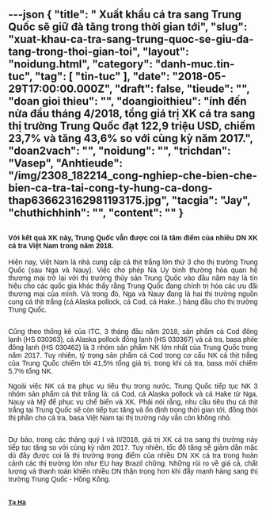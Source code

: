 ---json
{
    "title": " Xuất khẩu cá tra sang Trung Quốc sẽ giữ đà tăng trong thời gian tới",
    "slug": "xuat-khau-ca-tra-sang-trung-quoc-se-giu-da-tang-trong-thoi-gian-toi",
    "layout": "noidung.html",
    "category": "danh-muc.tin-tuc",
    "tag": [
        "tin-tuc"
    ],
    "date": "2018-05-29T17:00:00.000Z",
    "draft": false,
    "tieude": "",
    "doan gioi thieu": "",
    "doangioithieu": "ính đến nửa đầu tháng 4/2018, tổng giá trị XK cá tra sang thị trường Trung Quốc đạt 122,9 triệu USD, chiếm 23,7% và tăng 43,6% so với cùng kỳ năm 2017.",
    "doan2vach": "",
    "noidung": "",
    "trichdan": "Vasep",
    "Anhtieude": "/img/2308_182214_cong-nghiep-che-bien-che-bien-ca-tra-tai-cong-ty-hung-ca-dong-thap636623162981193175.jpg",
    "tacgia": "Jay",
    "chuthichhinh": "",
    "__content__": ""
}
---
<div style="text-align:start">
<h2 style="font-style:normal; text-align:justify"><span style="font-size:14px"><span style="color:#1b1b1b"><span style="font-family:Arial"><span style="background-color:#ffffff">Với kết quả XK n&agrave;y, Trung Quốc vẫn được coi l&agrave; t&acirc;m điểm của nhiều DN XK c&aacute; tra Việt Nam trong năm 2018.</span></span></span></span></h2>

<div style="text-align:justify">
<p style="text-align:justify"><span style="font-size:14px"><span style="color:#1b1b1b"><span style="font-family:Arial"><span style="background-color:#ffffff"><span style="font-family:Arial,sans-serif"><span style="color:#1b1b1b">Hiện nay, Việt Nam l&agrave; nh&agrave; cung cấp c&aacute; thịt trắng lớn thứ 3 cho thị trường Trung Quốc (sau Nga v&agrave; Nauy). Việc cho ph&eacute;p Na Uy b&igrave;nh thường h&oacute;a quan hệ thương mại trở lại với thị trường thủy sản Trung Quốc v&agrave;o đầu năm nay l&agrave; t&iacute;n hiệu cho c&aacute;c quốc gia kh&aacute;c thấy rằng Trung Quốc đang ch&iacute;nh trị h&oacute;a c&aacute;c ưu đ&atilde;i thương mại của m&igrave;nh. V&agrave; trong đ&oacute;, Nga v&agrave; Nauy đang l&agrave; hai thị trường nguồn cung c&aacute; thịt trắng (c&aacute; Alaska pollock, c&aacute; Cod, c&aacute; Hake..) h&agrave;ng đầu cho thị trường Trung Quốc.</span></span></span></span></span></span></p>

<p style="text-align:center"><span style="font-size:14px"><span style="color:#1b1b1b"><span style="font-family:Arial"><span style="background-color:#ffffff"><img alt="" src="http://vasep.com.vn/Uploads/image/PublicFile/image/Th%C3%BAy/Untitled(17).jpg" /></span></span></span></span></p>

<p style="text-align:justify"><span style="font-size:14px"><span style="color:#1b1b1b"><span style="font-family:Arial"><span style="background-color:#ffffff"><span style="font-family:Arial,sans-serif"><span style="color:#1b1b1b">Cũng theo thống k&ecirc; của ITC, 3 th&aacute;ng đầu năm 2018, sản phẩm c&aacute; Cod đ&ocirc;ng lạnh (HS 030363), c&aacute; Alaska pollock đ&ocirc;ng lạnh (HS 030367) v&agrave; c&aacute; tra, basa phile đ&ocirc;ng lạnh (HS 030462) l&agrave; 3 nh&oacute;m sản phẩm NK lớn nhất của Trung Quốc trong năm 2017. Tuy nhi&ecirc;n, tỷ trọng sản phẩm c&aacute; Cod trong cơ cấu NK c&aacute; thịt trắng của Trung Quốc chiếm tới 41,5% tổng gi&aacute; trị, trong khi c&aacute; tra, basa mới chiếm 5,7% tổng NK.</span></span></span></span></span></span></p>

<p style="text-align:justify"><span style="font-size:14px"><span style="color:#1b1b1b"><span style="font-family:Arial"><span style="background-color:#ffffff"><span style="font-family:Arial,sans-serif"><span style="color:#1b1b1b">Ngo&agrave;i việc NK c&aacute; tra phục vụ ti&ecirc;u thụ trong nước, Trung Quốc tiếp tục NK 3 nh&oacute;m sản phẩm c&aacute; thịt trắng l&agrave;: c&aacute; Cod, c&aacute; Alaska pollock v&agrave; c&aacute; Hake từ Nga, Nauy v&agrave; Mỹ để phục vụ chế biến v&agrave; XK. Phải n&oacute;i rằng, nhu cầu ti&ecirc;u thụ c&aacute; thịt trắng tại Trung Quốc sẽ c&ograve;n tiếp tục tăng v&agrave; ổn định trong thời gian tới, đồng thời thị phần cho c&aacute; tra, basa Việt Nam tại thị trường n&agrave;y vẫn c&ograve;n kh&ocirc;ng nhỏ.</span></span></span></span></span></span></p>

<p style="text-align:center"><span style="font-size:14px"><span style="color:#1b1b1b"><span style="font-family:Arial"><span style="background-color:#ffffff"><img alt="" src="http://vasep.com.vn/Uploads/image/PublicFile/image/Thuy/Untitleda.jpg" /></span></span></span></span></p>

<p style="text-align:justify"><span style="font-size:14px"><span style="color:#1b1b1b"><span style="font-family:Arial"><span style="background-color:#ffffff"><span style="font-family:Arial,sans-serif"><span style="color:#1b1b1b">Dự b&aacute;o, trong c&aacute;c th&aacute;ng qu&yacute; I v&agrave; II/2018, gi&aacute; trị XK c&aacute; tra sang thị trường n&agrave;y tiếp tục tăng so với c&ugrave;ng kỳ năm 2017. Tuy nhi&ecirc;n, tốc độ tăng sẽ giảm dần mặc d&ugrave; đ&acirc;y được coi l&agrave; thị trường trọng điểm của nhiều DN XK c&aacute; tra trong ho&agrave;n cảnh c&aacute;c thị trường lớn như EU hay Brazil chững. Những rủi ro về gi&aacute; cả, chất lượng v&agrave; thanh to&aacute;n khiến nhiều DN thận trọng hơn khi đẩy mạnh h&agrave;ng sang thị trường Trung Quốc - Hồng K&ocirc;ng.</span></span></span></span></span></span></p>
</div>
</div>

<div style="text-align:start">&nbsp;</div>

<div style="text-align:left"><span style="font-size:14px"><span style="color:#1b1b1b"><span style="font-family:Arial"><span style="background-color:#ffffff"><a class="TitleAuthor" href="http://vasep.com.vn/708/Ban-Bien-Tap/BTV-Ta-Thi-Van-Ha.htm" id="tooltip_TinAuthorNew708" style="transition:color 0.3s ease-out; text-decoration:underline; font-style:normal; font-variant:normal; font-weight:bold; font-stretch:normal; font-size:13px; font-family:Arial; color:#1b1b1b; line-height:16px">Tạ H&agrave;</a></span></span></span></span></div>
